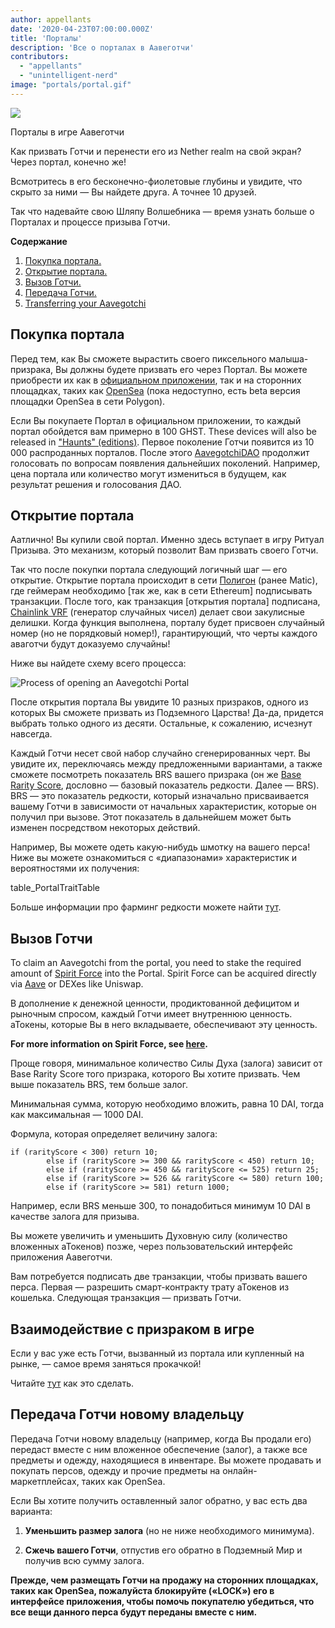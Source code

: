 ```yaml
---
author: appellants
date: '2020-04-23T07:00:00.000Z'
title: 'Порталы'
description: 'Все о порталах в Аавеготчи'
contributors:
  - "appellants"
  - "unintelligent-nerd"
image: "portals/portal.gif"
---
```


<div class="headerImageContainer">
<img class="headerImage" src="/portals/portal.gif">
<p class="headerImageText">Порталы в игре Аавеготчи</p>
</div>

Как призвать Готчи и перенести его из Nether realm на свой экран? Через портал, конечно же!

Всмотритесь в его бесконечно-фиолетовые глубины и увидите, что скрыто за ними — Вы найдете друга. А точнее 10 друзей.

Так что надевайте свою Шляпу Волшебника — время узнать больше о Порталах и процессе призыва Готчи. 

<div class="contentsBox">

**Содержание**

<ol>
<li><a href=#buying-a-portal>Покупка портала.</a></li>
<li><a href=#opening-your-portal>Открытие портала.</a></li>
<li><a href=#claiming-an-aavegotchi>Вызов Готчи.</a></li>
<li><a href=#interacting-with-your-aavegotchi>Передача Готчи.</a></li>
<li><a href=#transferring-your-aavegotchi>Transferring your Aavegotchi</a></li>
</ol>

</div>

## Покупка портала

Перед тем, как Вы сможете вырастить своего пиксельного малыша-призрака, Вы должны будете призвать его через Портал. Вы можете приобрести их как в [официальном приложении](https://aavegotchi.com/buy-portal), так и на сторонних площадках, таких как [OpenSea](https://opensea.io/) (пока недоступно, есть beta версия площадки OpenSea в сети Polygon).

Если Вы покупаете Портал в официальном приложении, то каждый портал обойдется вам примерно в 100 GHST. These devices will also be released in ["Haunts" (editions)](/haunt). Первое поколение Готчи появится из 10 000 распроданных порталов. После этого [AavegotchiDAO](/dao) продолжит голосовать по вопросам появления дальнейших поколений. Например, цена портала или количество могут измениться в будущем, как результат решения и голосования ДАО.


## Открытие портала

Аатлично! Вы купили свой портал. Именно здесь вступает в игру Ритуал Призыва. Это механизм, который позволит Вам призвать своего Готчи.

Так что после покупки портала следующий логичный шаг — его открытие. Открытие портала происходит в сети [Полигон](/glossary#polygon) (ранее Matic), где геймерам необходимо [так же, как в сети Ethereum] подписывать транзакции. После того, как транзакция [открытия портала] подписана, [Chainlink VRF](/glossary#chainlink-vrf) (генератор случайных чисел) делает свои закулисные делишки.  Когда функция выполнена, порталу будет присвоен случайный номер (но не порядковый номер!), гарантирующий, что черты каждого аваготчи будут доказуемо случайны!

Ниже вы найдете схему всего процесса:

<img class = "bodyImage" src = "/portals/opening-an-aavegotchi-portal.png" alt = "Process of opening an Aavegotchi Portal" />

После открытия портала Вы увидите 10 разных призраков, одного из которых Вы сможете призвать из Подземного Царства! Да-да, придется выбрать только одного из десяти. Остальные, к сожалению, исчезнут навсегда.

Каждый Готчи несет свой набор случайно сгенерированных черт. Вы увидите их, переключаясь между предложенными вариантами, а также сможете посмотреть показатель BRS вашего призрака (он же [Base Rarity Score](/rarity-farming#base-rarity-score), дословно — базовый показатель редкости. Далее — BRS). BRS — это показатель редкости, который изначально присваивается вашему Готчи в зависимости от начальных характеристик, которые он получил при вызове. Этот показатель в дальнейшем может быть изменен посредством некоторых действий.

Например, Вы можете одеть какую-нибудь шмотку на вашего перса! Ниже вы можете ознакомиться с «диапазонами» характеристик и вероятностями их получения:

table_PortalTraitTable


Больше информации про фарминг редкости можете найти [тут](/rarity-farming).


## Вызов Готчи

To claim an Aavegotchi from the portal, you need to stake the required amount of [Spirit Force](/spirit-force) into the Portal. Spirit Force can be acquired directly via [Aave](https://aave.com/) or DEXes like Uniswap.

В дополнение к денежной ценности, продиктованной дефицитом и рыночным спросом, каждый Готчи имеет внутреннюю ценность. аТокены, которые Вы в него вкладываете, обеспечивают эту ценность.

**For more information on Spirit Force, see [here](/spirit-force).**

Проще говоря, минимальное количество Силы Духа (залога) зависит от Base Rarity Score того призрака, которого Вы хотите призвать. Чем выше показатель BRS, тем больше залог.

Минимальная сумма, которую необходимо вложить, равна 10 DAI, тогда как максимальная — 1000 DAI.

Формула, которая определяет величину залога:

```
if (rarityScore < 300) return 10;
        else if (rarityScore >= 300 && rarityScore < 450) return 10;
        else if (rarityScore >= 450 && rarityScore <= 525) return 25;
        else if (rarityScore >= 526 && rarityScore <= 580) return 100;
        else if (rarityScore >= 581) return 1000;
```

Например, если BRS меньше 300, то понадобиться минимум 10 DAI в качестве залога для призыва.

Вы можете увеличить и уменьшить Духовную силу (количество вложенных аТокенов) позже, через пользовательский интерфейс приложения Аавеготчи.

Вам потребуется подписать две транзакции, чтобы призвать вашего перса. Первая — разрешить смарт-контракту трату аТокенов из кошелька.  Следующая транзакция — призвать Готчи.

## Взаимодействие с призраком в игре

Если у вас уже есть Готчи, вызванный из портала или купленный на рынке, — самое время заняться прокачкой!

Читайте [тут](/aavegotchi-profile) как это сделать.

## Передача Готчи новому владельцу

Передача Готчи новому владельцу (например, когда Вы продали его) передаст вместе с ним вложенное обеспечение (залог), а также все предметы и одежду, находящиеся в инвентаре. Вы можете продавать и покупать персов, одежду и прочие предметы на онлайн-маркетплейсах, таких как OpenSea.

Если Вы хотите получить оставленный залог обратно, у вас есть два варианта:

1. **Уменьшить размер залога** (но не ниже необходимого минимума).

2. **Сжечь вашего Готчи**, отпустив его обратно в Подземный Мир и получив всю сумму залога.

**Прежде, чем размещать Готчи на продажу на сторонних площадках, таких как OpenSea, пожалуйста блокируйте («LOCK») его в интерфейсе приложения, чтобы помочь покупателю убедиться, что все вещи данного перса будут переданы вместе с ним.**